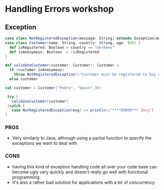 # Handling Errors workshop

## Exception

```scala
case class NotRegisteredException(message: String) extends Exception(message)
case class Customer(name: String, country: String, age: Int) {
  def isRegistered: Boolean = country == "Germany"
  def isAnonymous: Boolean  = !isRegistered
}

def validateCustomer(customer: Customer): Customer =
  if (customer.isAnonymous)
    throw NotRegisteredException(s"Customer must be registered to buy any item")
  else customer


```
```scala
val customer = Customer("Pedro", "Spain",30)

 try {
   validateCustomer(customer)
 }catch {
   case NotRegisteredException(msg) => println(s"****ERROR*** $msg")
}
```
### PROS
- Very similarly to Java, although using a partial function to specify the exceptions we want to deal with

### CONS
- having this kind of exception handling code all over your code base can become ugly very quickly and doesn't really go well with functional programming.
- It's also a rather bad solution for applications with a lot of concurrency.
